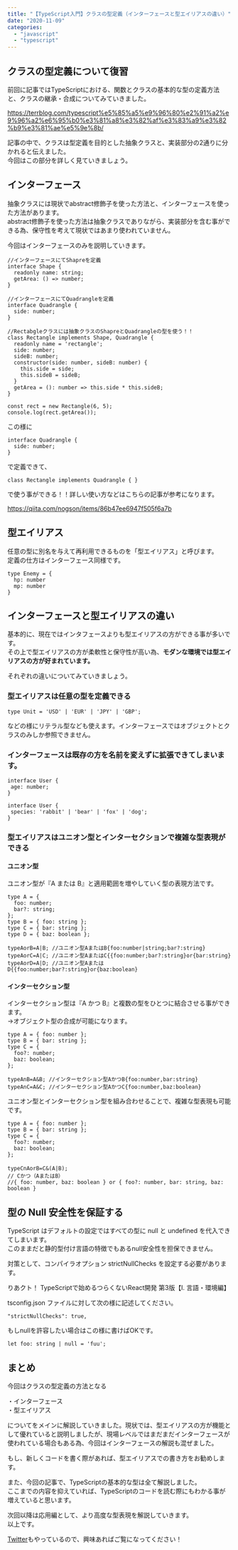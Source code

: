 ```yaml
---
title: "【TypeScript入門】クラスの型定義（インターフェースと型エイリアスの違い）"
date: "2020-11-09"
categories: 
  - "javascript"
  - "typescript"
---
```


## クラスの型定義について復習

前回に記事ではTypeScriptにおける、関数とクラスの基本的な型の定義方法と、クラスの継承・合成についてみていきました。

https://terrblog.com/typescript%e5%85%a5%e9%96%80%e2%91%a2%e9%96%a2%e6%95%b0%e3%81%a8%e3%82%af%e3%83%a9%e3%82%b9%e3%81%ae%e5%9e%8b/

記事の中で、クラスは型定義を目的とした抽象クラスと、実装部分の2通りに分かれると伝えました。  
今回はこの部分を詳しく見ていきましょう。

## インターフェース

抽象クラスには現状でabstract修飾子を使った方法と、インターフェースを使った方法があります。  
abstract修飾子を使った方法は抽象クラスでありながら、実装部分を含む事ができる為、保守性を考えて現状ではあまり使われていません。

今回はインターフェースのみを説明していきます。

```
//インターフェースにてShapreを定義
interface Shape {
  readonly name: string;
  getArea: () => number;
}

//インターフェースにてQuadrangleを定義
interface Quadrangle {
  side: number;
}

//Rectabgleクラスには抽象クラスのShapreとQuadrangleの型を使う！！
class Rectangle implements Shape, Quadrangle {
  readonly name = 'rectangle';
  side: number;
  sideB: number;
  constructor(side: number, sideB: number) {
    this.side = side;
    this.sideB = sideB;
  }
  getArea = (): number => this.side * this.sideB;
}

const rect = new Rectangle(6, 5);
console.log(rect.getArea());
```

この様に

```
interface Quadrangle {
  side: number;
}
```

で定義できて、

```
class Rectangle implements Quadrangle { }
```

で使う事ができる！！詳しい使い方などはこちらの記事が参考になります。

https://qiita.com/nogson/items/86b47ee6947f505f6a7b

## 型エイリアス

任意の型に別名を与えて再利用できるものを「型エイリアス」と呼びます。  
定義の仕方はインターフェース同様です。

```
type Enemy = {
  hp: number
  mp: number
}
```

## インターフェースと型エイリアスの違い

基本的に、現在ではインタフェースよりも型エイリアスの方ができる事が多いです。  
その上で型エイリアスの方が柔軟性と保守性が高い為、**モダンな環境では型エイリアスの方が好まれています。**

それぞれの違いについてみていきましょう。

### 型エイリアスは任意の型を定義できる

```
type Unit = 'USD' | 'EUR' | 'JPY' | 'GBP';
```

などの様にリテラル型なども使えます。インターフェースではオブジェクトとクラスのみしか参照できません。

### インターフェースは既存の方を名前を変えずに拡張できてしまいます。

```
interface User {
 age: number; 
}

interface User {
 species: 'rabbit' | 'bear' | 'fox' | 'dog';
}
```

### 型エイリアスはユニオン型とインターセクションで複雑な型表現ができる

#### ユニオン型

ユニオン型が『A または B』と適用範囲を増やしていく型の表現方法です。

```
type A = {
  foo: number;
  bar?: string;
};
type B = { foo: string };
type C = { bar: string };
type D = { baz: boolean };

typeAorB=A|B; //ユニオン型AまたはB{foo:number|string;bar?:string} 
typeAorC=A|C; //ユニオン型AまたはC{{foo:number;bar?:string}or{bar:string} 
typeAorD=A|D; //ユニオン型AまたはD{{foo:number;bar?:string}or{baz:boolean}
```

#### インターセクション型

インターセクション型は『A かつ B』と複数の型をひとつに結合させる事ができます。  
→オブジェクト型の合成が可能になります。

```
type A = { foo: number };
type B = { bar: string };
type C = {
  foo?: number;
  baz: boolean;
};

typeAnB=A&B; //インターセクション型AかつB{foo:number,bar:string} 
typeAnC=A&C; //インターセクション型AかつC{foo:number,baz:boolean} 
```

ユニオン型とインターセクション型を組み合わせることで、複雑な型表現も可能です。

```
type A = { foo: number };
type B = { bar: string };
type C = {
  foo?: number;
  baz: boolean;
};

typeCnAorB=C&(A|B);　
// Cかつ（AまたはB）
//{ foo: number, baz: boolean } or { foo?: number, bar: string, baz: boolean }
```

## 型の Null 安全性を保証する

TypeScript はデフォルトの設定ではすべての型に null と undefined を代入できてしまいます。  
このままだと静的型付け言語の特徴でもあるnull安全性を担保できません。

対策として、コンパイラオプション strictNullChecks を設定する必要があります。

りあクト！ TypeScriptで始めるつらくないReact開発 第3版【Ⅰ. 言語・環境編】

tsconfig.json ファイルに対して次の様に記述してください。

```
"strictNullChecks": true,
```

もしnullを許容したい場合はこの様に書けばOKです。

```
let foo: string | null = 'fuu';
```

## まとめ

今回はクラスの型定義の方法となる

・インターフェース  
・型エイリアス

についてをメインに解説していきました。現状では、型エイリアスの方が機能として優れていると説明しましたが、現場レベルではまだまだインターフェースが使われている場合もある為、今回はインターフェースの解説も混ぜました。

もし、新しくコードを書く際があれば、型エイリアスでの書き方をお勧めします。

また、今回の記事で、TypeScriptの基本的な型は全て解説しました。  
ここまでの内容を抑えていれば、TypeScriptのコードを読む際にもわかる事が増えていると思います。

次回以降は応用編として、より高度な型表現を解説していきます。  
以上です。

[Twitter](https://twitter.com/teriteriteriri)もやっているので、興味あればご覧になってください！
